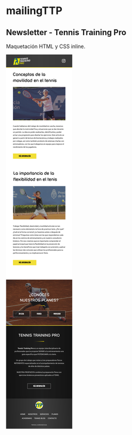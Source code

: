 # mailingTTP
<h2>Newsletter - Tennis Training Pro</h2>
<p>Maquetación HTML y CSS inline.</p>

<img src="ttp-1.jpg">
